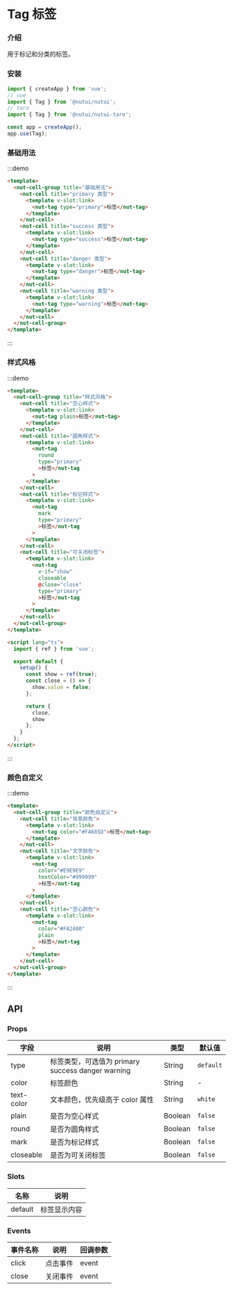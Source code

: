 # Tag 标签

### 介绍

用于标记和分类的标签。

### 安装

```javascript
import { createApp } from 'vue';
// vue
import { Tag } from '@nutui/nutui';
// taro
import { Tag } from '@nutui/nutui-taro';

const app = createApp();
app.use(Tag);
```

### 基础用法

:::demo

```html
<template>
  <nut-cell-group title="基础用法">
    <nut-cell title="primary 类型">
      <template v-slot:link>
        <nut-tag type="primary">标签</nut-tag>
      </template>
    </nut-cell>
    <nut-cell title="success 类型">
      <template v-slot:link>
        <nut-tag type="success">标签</nut-tag>
      </template>
    </nut-cell>
    <nut-cell title="danger 类型">
      <template v-slot:link>
        <nut-tag type="danger">标签</nut-tag>
      </template>
    </nut-cell>
    <nut-cell title="warning 类型">
      <template v-slot:link>
        <nut-tag type="warning">标签</nut-tag>
      </template>
    </nut-cell>
  </nut-cell-group>
</template>
```

:::

### 样式风格

:::demo

```html
<template>
  <nut-cell-group title="样式风格">
    <nut-cell title="空心样式">
      <template v-slot:link>
        <nut-tag plain>标签</nut-tag>
      </template>
    </nut-cell>
    <nut-cell title="圆角样式">
      <template v-slot:link>
        <nut-tag
          round
          type="primary"
          >标签</nut-tag
        >
      </template>
    </nut-cell>
    <nut-cell title="标记样式">
      <template v-slot:link>
        <nut-tag
          mark
          type="primary"
          >标签</nut-tag
        >
      </template>
    </nut-cell>
    <nut-cell title="可关闭标签">
      <template v-slot:link>
        <nut-tag
          v-if="show"
          closeable
          @close="close"
          type="primary"
          >标签</nut-tag
        >
      </template>
    </nut-cell>
  </nut-cell-group>
</template>

<script lang="ts">
  import { ref } from 'vue';

  export default {
    setup() {
      const show = ref(true);
      const close = () => {
        show.value = false;
      };

      return {
        close,
        show
      };
    }
  };
</script>
```

:::

### 颜色自定义

:::demo

```html
<template>
  <nut-cell-group title="颜色自定义">
    <nut-cell title="背景颜色">
      <template v-slot:link>
        <nut-tag color="#FA685D">标签</nut-tag>
      </template>
    </nut-cell>
    <nut-cell title="文字颜色">
      <template v-slot:link>
        <nut-tag
          color="#E9E9E9"
          textColor="#999999"
          >标签</nut-tag
        >
      </template>
    </nut-cell>
    <nut-cell title="空心颜色">
      <template v-slot:link>
        <nut-tag
          color="#FA2400"
          plain
          >标签</nut-tag
        >
      </template>
    </nut-cell>
  </nut-cell-group>
</template>
```

:::

## API

### Props

| 字段       | 说明                                              | 类型    | 默认值    |
| ---------- | ------------------------------------------------- | ------- | --------- |
| type       | 标签类型，可选值为 primary success danger warning | String  | `default` |
| color      | 标签颜色                                          | String  | -         |
| text-color | 文本颜色，优先级高于 color 属性                   | String  | `white`   |
| plain      | 是否为空心样式                                    | Boolean | `false`   |
| round      | 是否为圆角样式                                    | Boolean | `false`   |
| mark       | 是否为标记样式                                    | Boolean | `false`   |
| closeable  | 是否为可关闭标签                                  | Boolean | `false`   |

### Slots

| 名称    | 说明         |
| ------- | ------------ |
| default | 标签显示内容 |

### Events

| 事件名称 | 说明     | 回调参数 |
| -------- | -------- | -------- |
| click    | 点击事件 | event    |
| close    | 关闭事件 | event    |
